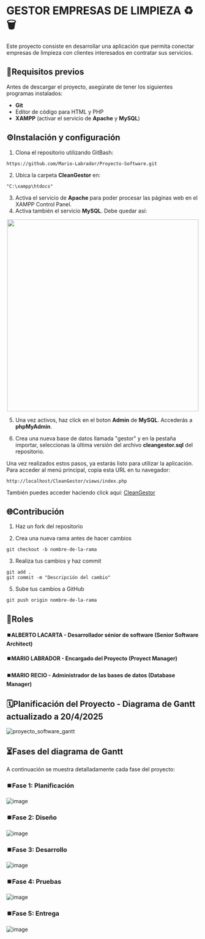 # GESTOR EMPRESAS DE LIMPIEZA ♻️🗑️
Este proyecto consiste en desarrollar una aplicación que permita conectar empresas de limpieza con clientes interesados en contratar sus servicios.

## 🎯Requisitos previos

Antes de descargar el proyecto, asegúrate de tener los siguientes programas instalados:
- **Git**
- Editor de código para HTML y PHP
- **XAMPP** (activar el servicio de **Apache** y **MySQL**)

## ⚙️Instalación y configuración

1. Clona el repositorio utilizando GitBash:

```
https://github.com/Mario-Labrador/Proyecto-Software.git
```

2. Ubica la carpeta **CleanGestor** en:
```
"C:\xampp\htdocs"
```
3. Activa el servicio de **Apache** para poder procesar las páginas web en el XAMPP Control Panel.
4. Activa también el servicio **MySQL**.
Debe quedar así:

<p align="center">
  <img src="https://github.com/user-attachments/assets/a88d20ba-6312-41d4-845c-1713e98ad3b8" width="500">
</p>

5. Una vez activos, haz click en el boton **Admin** de **MySQL**. Accederás a **phpMyAdmin**.

6. Crea una nueva base de datos llamada "gestor" y en la pestaña importar, seleccionas la última versión del archivo **cleangestor.sql** del repositorio.


Una vez realizados estos pasos, ya estarás listo para utilizar la aplicación.
Para acceder al menú principal, copia esta URL en tu navegador:

```
http://localhost/CleanGestor/views/index.php
```

También puedes acceder haciendo click aquí: [CleanGestor](http://localhost/CleanGestor/views/index.php)

## 🌐Contribución

1. Haz un fork del repositorio

2. Crea una nueva rama antes de hacer cambios

```
git checkout -b nombre-de-la-rama
```

3. Realiza tus cambios y haz commit

```
git add .
git commit -m "Descripción del cambio"
```

5. Sube tus cambios a GitHub

```
git push origin nombre-de-la-rama
```

## 👤Roles
#### ⏹️ALBERTO LACARTA - Desarrollador sénior de software (Senior Software Architect)

#### ⏹️MARIO LABRADOR - Encargado del Proyecto (Proyect Manager)

#### ⏹️MARIO RECIO - Administrador de las bases de datos (Database Manager)


## 🗓️Planificación del Proyecto - Diagrama de Gantt actualizado a 20/4/2025
![proyecto_software_gantt](https://github.com/user-attachments/assets/016729f6-a93f-4910-afc4-ea22033d75e2)


## ⏳Fases del diagrama de Gantt
A continuación se muestra detalladamente cada fase del proyecto:

### ⏹️Fase 1: Planificación
![image](https://github.com/user-attachments/assets/b5d3661a-e5f1-4211-8575-068a5e99c92d)

### ⏹️Fase 2: Diseño
![image](https://github.com/user-attachments/assets/068abc6a-ae61-4238-a839-0c2d761fd13b)

### ⏹️Fase 3: Desarrollo
![image](https://github.com/user-attachments/assets/ace9d12b-87a2-425a-9851-d09a855f3e3b)

### ⏹️Fase 4: Pruebas
![image](https://github.com/user-attachments/assets/f41ad5c3-7b1d-4691-9d5d-527817fd83f1)

### ⏹️Fase 5: Entrega
![image](https://github.com/user-attachments/assets/9eebe1dc-69d3-493d-bc67-553e468f0b85)


